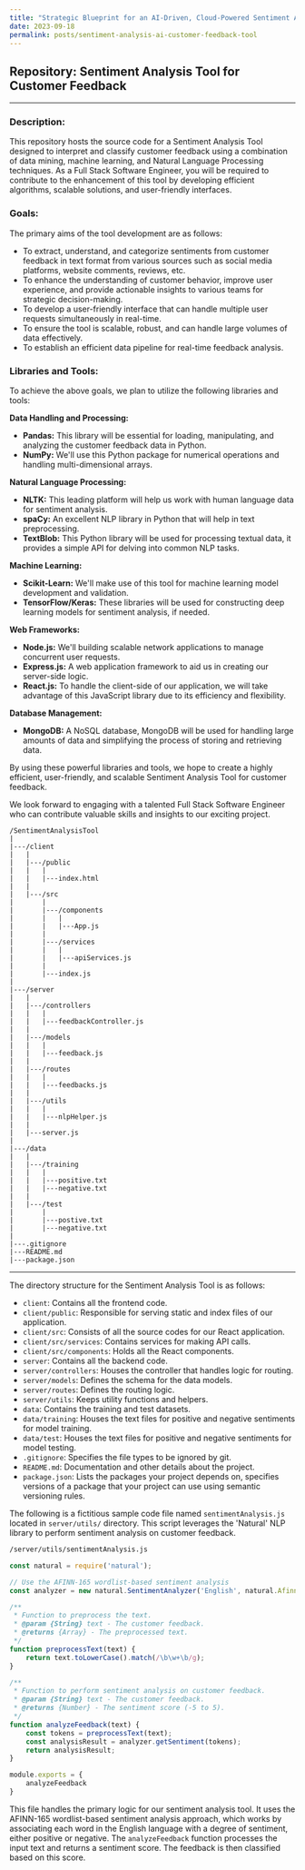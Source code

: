 ```yaml
---
title: "Strategic Blueprint for an AI-Driven, Cloud-Powered Sentiment Analysis Tool: Harnessing Big Data and Scalable Technologies for Superior Customer Feedback Analysis"
date: 2023-09-18
permalink: posts/sentiment-analysis-ai-customer-feedback-tool
---
```


## Repository: Sentiment Analysis Tool for Customer Feedback

---

### Description:
This repository hosts the source code for a Sentiment Analysis Tool designed to interpret and classify customer feedback using a combination of data mining, machine learning, and Natural Language Processing techniques. As a Full Stack Software Engineer, you will be required to contribute to the enhancement of this tool by developing efficient algorithms, scalable solutions, and user-friendly interfaces.

### Goals:
The primary aims of the tool development are as follows:

- To extract, understand, and categorize sentiments from customer feedback in text format from various sources such as social media platforms, website comments, reviews, etc.
- To enhance the understanding of customer behavior, improve user experience, and provide actionable insights to various teams for strategic decision-making.
- To develop a user-friendly interface that can handle multiple user requests simultaneously in real-time.
- To ensure the tool is scalable, robust, and can handle large volumes of data effectively.
- To establish an efficient data pipeline for real-time feedback analysis.

### Libraries and Tools:
To achieve the above goals, we plan to utilize the following libraries and tools:

**Data Handling and Processing:**
- **Pandas:** This library will be essential for loading, manipulating, and analyzing the customer feedback data in Python.
- **NumPy:** We'll use this Python package for numerical operations and handling multi-dimensional arrays.

**Natural Language Processing:**
- **NLTK:** This leading platform will help us work with human language data for sentiment analysis.
- **spaCy:** An excellent NLP library in Python that will help in text preprocessing.
- **TextBlob:** This Python library will be used for processing textual data, it provides a simple API for delving into common NLP tasks.

**Machine Learning:**
- **Scikit-Learn:** We'll make use of this tool for machine learning model development and validation.
- **TensorFlow/Keras:** These libraries will be used for constructing deep learning models for sentiment analysis, if needed.

**Web Frameworks:**
- **Node.js:** We'll building scalable network applications to manage concurrent user requests.
- **Express.js:** A web application framework to aid us in creating our server-side logic.
- **React.js:** To handle the client-side of our application, we will take advantage of this JavaScript library due to its efficiency and flexibility.

**Database Management:**
- **MongoDB:** A NoSQL database, MongoDB will be used for handling large amounts of data and simplifying the process of storing and retrieving data.

By using these powerful libraries and tools, we hope to create a highly efficient, user-friendly, and scalable Sentiment Analysis Tool for customer feedback. 

We look forward to engaging with a talented Full Stack Software Engineer who can contribute valuable skills and insights to our exciting project.

```
/SentimentAnalysisTool
|
|---/client
|   |
|   |---/public
|   |   |
|   |   |---index.html
|   |  
|   |---/src
|       |
|       |---/components
|       |   |
|       |   |---App.js
|       |
|       |---/services
|       |   |
|       |   |---apiServices.js
|       |
|       |---index.js
|
|---/server
|   |
|   |---/controllers
|   |   |
|   |   |---feedbackController.js
|   |
|   |---/models
|   |   |
|   |   |---feedback.js
|   |
|   |---/routes
|   |   |
|   |   |---feedbacks.js
|   |
|   |---/utils
|   |   |
|   |   |---nlpHelper.js
|   |
|   |---server.js
|
|---/data
|   |
|   |---/training
|   |   |
|   |   |---positive.txt
|   |   |---negative.txt
|   |
|   |---/test
|       |
|       |---postive.txt
|       |---negative.txt
|
|---.gitignore
|---README.md
|---package.json

```

---

The directory structure for the Sentiment Analysis Tool is as follows:

- `client`: Contains all the frontend code.
- `client/public`: Responsible for serving static and index files of our application.
- `client/src`: Consists of all the source codes for our React application.
- `client/src/services`: Contains services for making API calls.
- `client/src/components`: Holds all the React components.
- `server`: Contains all the backend code.
- `server/controllers`: Houses the controller that handles logic for routing.
- `server/models`: Defines the schema for the data models.
- `server/routes`: Defines the routing logic.
- `server/utils`: Keeps utility functions and helpers.
- `data`: Contains the training and test datasets.
- `data/training`: Houses the text files for positive and negative sentiments for model training.
- `data/test`: Houses the text files for positive and negative sentiments for model testing.
- `.gitignore`: Specifies the file types to be ignored by git.
- `README.md`: Documentation and other details about the project.
- `package.json`: Lists the packages your project depends on, specifies versions of a package that your project can use using semantic versioning rules.


The following is a fictitious sample code file named `sentimentAnalysis.js` located in `server/utils/` directory. This script leverages the 'Natural' NLP library to perform sentiment analysis on customer feedback.

```markdown
/server/utils/sentimentAnalysis.js
```

```javascript
const natural = require('natural');

// Use the AFINN-165 wordlist-based sentiment analysis
const analyzer = new natural.SentimentAnalyzer('English', natural.Afinn, 'stem');

/**
 * Function to preprocess the text.
 * @param {String} text - The customer feedback.
 * @returns {Array} - The preprocessed text.
 */
function preprocessText(text) {
    return text.toLowerCase().match(/\b\w+\b/g);
}

/**
 * Function to perform sentiment analysis on customer feedback.
 * @param {String} text - The customer feedback.
 * @returns {Number} - The sentiment score (-5 to 5).
 */
function analyzeFeedback(text) {
    const tokens = preprocessText(text);
    const analysisResult = analyzer.getSentiment(tokens);
    return analysisResult;
}

module.exports = {
    analyzeFeedback
}
```
This file handles the primary logic for our sentiment analysis tool. It uses the AFINN-165 wordlist-based sentiment analysis approach, which works by associating each word in the English language with a degree of sentiment, either positive or negative. The `analyzeFeedback` function processes the input text and returns a sentiment score. The feedback is then classified based on this score.